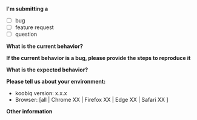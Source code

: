 **I'm submitting a**

- [ ] bug
- [ ] feature request
- [ ] question

**What is the current behavior?**

**If the current behavior is a bug, please provide the steps to reproduce it**

**What is the expected behavior?**

**Please tell us about your environment:**

- koobiq version: x.x.x
- Browser: [all | Chrome XX | Firefox XX | Edge XX | Safari XX ]

**Other information**
